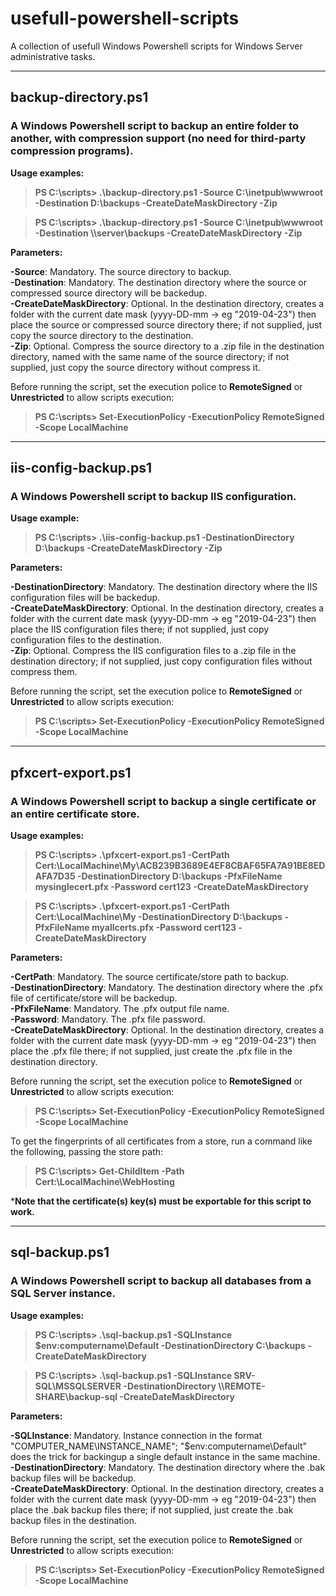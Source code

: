 # usefull-powershell-scripts
A collection of usefull Windows Powershell scripts for Windows Server administrative tasks.

--------------------------------------------------

## backup-directory.ps1
### A Windows Powershell script to backup an entire folder to another, with compression support (no need for third-party compression programs).

**Usage examples:**
>**PS C:\scripts\> .\backup-directory.ps1 -Source C:\inetpub\wwwroot -Destination D:\backups -CreateDateMaskDirectory -Zip**  

>**PS C:\scripts\> .\backup-directory.ps1 -Source C:\inetpub\wwwroot -Destination \\\\server\backups -CreateDateMaskDirectory -Zip**

**Parameters:**

**-Source**: Mandatory. The source directory to backup.  
**-Destination**: Mandatory. The destination directory where the source or compressed source directory will be backedup.  
**-CreateDateMaskDirectory**: Optional. In the destination directory, creates a folder with the current date mask (yyyy-DD-mm -> eg "2019-04-23") then place the source or compressed source directory there; if not supplied, just copy the source directory to the destination.  
**-Zip**: Optional. Compress the source directory to a .zip file in the destination directory, named with the same name of the source directory; if not supplied, just copy the source directory without compress it.

Before running the script, set the execution police to **RemoteSigned** or **Unrestricted** to allow scripts execution:  
>**PS C:\scripts\> Set-ExecutionPolicy -ExecutionPolicy RemoteSigned -Scope LocalMachine**

--------------------------------------------------

## iis-config-backup.ps1
### A Windows Powershell script to backup IIS configuration.

**Usage example:**
>**PS C:\scripts\> .\iis-config-backup.ps1 -DestinationDirectory D:\backups -CreateDateMaskDirectory -Zip**  

**Parameters:**

**-DestinationDirectory**: Mandatory. The destination directory where the IIS configuration files will be backedup.  
**-CreateDateMaskDirectory**: Optional. In the destination directory, creates a folder with the current date mask (yyyy-DD-mm -> eg "2019-04-23") then place the IIS configuration files there; if not supplied, just copy configuration files to the destination.  
**-Zip**: Optional. Compress the IIS configuration files to a .zip file in the destination directory; if not supplied, just copy configuration files without compress them.  

Before running the script, set the execution police to **RemoteSigned** or **Unrestricted** to allow scripts execution:  
>**PS C:\scripts\> Set-ExecutionPolicy -ExecutionPolicy RemoteSigned -Scope LocalMachine**

--------------------------------------------------

## pfxcert-export.ps1
### A Windows Powershell script to backup a single certificate or an entire certificate store.

**Usage examples:**
>**PS C:\scripts\> .\pfxcert-export.ps1 -CertPath Cert:\LocalMachine\My\ACB239B3689E4EF8CBAF65FA7A91BE8EDAFA7D35 -DestinationDirectory D:\backups -PfxFileName mysinglecert.pfx -Password cert123 -CreateDateMaskDirectory**  

>**PS C:\scripts\> .\pfxcert-export.ps1 -CertPath Cert:\LocalMachine\My -DestinationDirectory D:\backups -PfxFileName myallcerts.pfx -Password cert123 -CreateDateMaskDirectory**

**Parameters:**

**-CertPath**: Mandatory. The source certificate/store path to backup.  
**-DestinationDirectory**: Mandatory. The destination directory where the .pfx file of certificate/store will be backedup.  
**-PfxFileName**: Mandatory. The .pfx output file name.  
**-Password**: Mandatory. The .pfx file password.  
**-CreateDateMaskDirectory**: Optional. In the destination directory, creates a folder with the current date mask (yyyy-DD-mm -> eg "2019-04-23") then place the .pfx file there; if not supplied, just create the .pfx file in the destination directory.  

Before running the script, set the execution police to **RemoteSigned** or **Unrestricted** to allow scripts execution:  
>**PS C:\scripts\> Set-ExecutionPolicy -ExecutionPolicy RemoteSigned -Scope LocalMachine**  

To get the fingerprints of all certificates from a store, run a command like the following, passing the store path:  
>**PS C:\scripts\> Get-ChildItem -Path Cert:\LocalMachine\WebHosting**  

***Note that the certificate(s) key(s) must be exportable for this script to work.**

--------------------------------------------------

## sql-backup.ps1
### A Windows Powershell script to backup all databases from a SQL Server instance.

**Usage examples:**
>**PS C:\scripts\> .\sql-backup.ps1 -SQLInstance $env:computername\Default -DestinationDirectory C:\backups -CreateDateMaskDirectory**  

>**PS C:\scripts\> .\sql-backup.ps1 -SQLInstance SRV-SQL\MSSQLSERVER -DestinationDirectory \\\\REMOTE-SHARE\backup-sql -CreateDateMaskDirectory**

**Parameters:**

**-SQLInstance**: Mandatory. Instance connection in the format "COMPUTER_NAME\INSTANCE_NAME"; "$env:computername\Default" does the trick for backingup a single default instance in the same machine.  
**-DestinationDirectory**: Mandatory. The destination directory where the .bak backup files will be backedup.  
**-CreateDateMaskDirectory**: Optional. In the destination directory, creates a folder with the current date mask (yyyy-DD-mm -> eg "2019-04-23") then place the .bak backup files there; if not supplied, just create the .bak backup files in the destination.  

Before running the script, set the execution police to **RemoteSigned** or **Unrestricted** to allow scripts execution:  
>**PS C:\scripts\> Set-ExecutionPolicy -ExecutionPolicy RemoteSigned -Scope LocalMachine**
